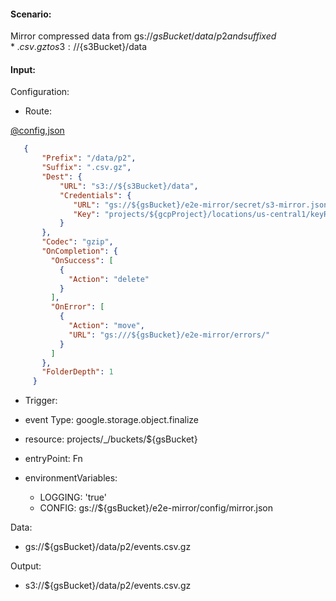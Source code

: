 #### Scenario:

Mirror compressed data from gs://${gsBucket}/data/p2 and suffixed *.csv.gz to s3://${s3Bucket}/data

#### Input:

Configuration:

* Route:

[@config,json](../../../config/gs.json)
```json
   {
       "Prefix": "/data/p2",
       "Suffix": ".csv.gz",
       "Dest": {
           "URL": "s3://${s3Bucket}/data",
           "Credentials": {
              "URL": "gs://${gsBucket}/e2e-mirror/secret/s3-mirror.json.enc",
              "Key": "projects/${gcpProject}/locations/us-central1/keyRings/gs_mirror_ring/cryptoKeys/gs_mirror_key"
           }
       },
       "Codec": "gzip",
       "OnCompletion": {
         "OnSuccess": [
           {
             "Action": "delete"
           }
         ],
         "OnError": [
           {
             "Action": "move",
             "URL": "gs:///${gsBucket}/e2e-mirror/errors/"
           }
         ]
       },
       "FolderDepth": 1
     }
```


* Trigger:

* event Type: google.storage.object.finalize
* resource: projects/_/buckets/${gsBucket}
* entryPoint: Fn
* environmentVariables:
  - LOGGING: 'true'
  - CONFIG: gs://${gsBucket}/e2e-mirror/config/mirror.json
 


Data:
- gs://${gsBucket}/data/p2/events.csv.gz


Output:
- s3://${gsBucket}/data/p2/events.csv.gz